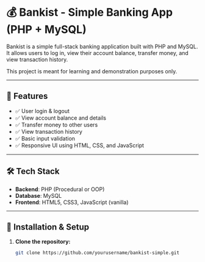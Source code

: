 # 💰 Bankist - Simple Banking App (PHP + MySQL)

Bankist is a simple full-stack banking application built with PHP and MySQL. It allows users to log in, view their account balance, transfer money, and view transaction history.

This project is meant for learning and demonstration purposes only.

---

## 🚀 Features

- ✅ User login & logout
- ✅ View account balance and details
- ✅ Transfer money to other users
- ✅ View transaction history
- ✅ Basic input validation
- ✅ Responsive UI using HTML, CSS, and JavaScript

---

## 🛠️ Tech Stack

- **Backend**: PHP (Procedural or OOP)
- **Database**: MySQL
- **Frontend**: HTML5, CSS3, JavaScript (vanilla)

---

## 🧰 Installation & Setup

1. **Clone the repository:**
   ```bash
   git clone https://github.com/yourusername/bankist-simple.git

